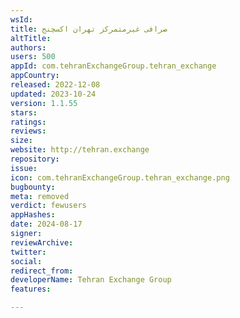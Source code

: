 ```yaml
---
wsId: 
title: صرافی غیرمتمرکز تهران اکسچنج
altTitle: 
authors: 
users: 500
appId: com.tehranExchangeGroup.tehran_exchange
appCountry: 
released: 2022-12-08
updated: 2023-10-24
version: 1.1.55
stars: 
ratings: 
reviews: 
size: 
website: http://tehran.exchange
repository: 
issue: 
icon: com.tehranExchangeGroup.tehran_exchange.png
bugbounty: 
meta: removed
verdict: fewusers
appHashes: 
date: 2024-08-17
signer: 
reviewArchive: 
twitter: 
social: 
redirect_from: 
developerName: Tehran Exchange Group
features: 

---
```


